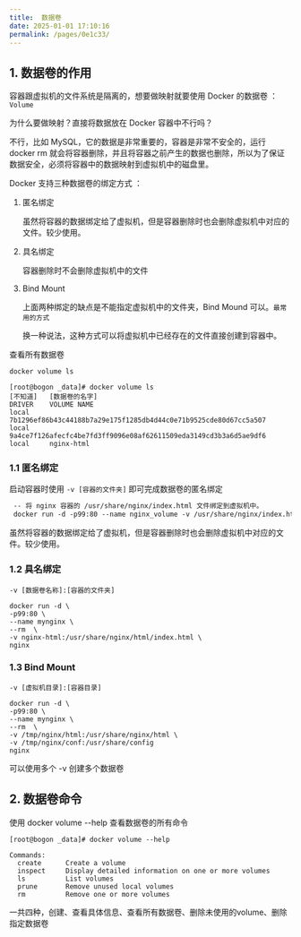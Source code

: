 ```yaml
---
title:  数据卷
date: 2025-01-01 17:10:16
permalink: /pages/0e1c33/
---
```

## 1. 数据卷的作用

容器跟虚拟机的文件系统是隔离的，想要做映射就要使用 Docker 的数据卷 ：`Volume`

为什么要做映射？直接将数据放在 Docker 容器中不行吗？

不行，比如 MySQL，它的数据是非常重要的，容器是非常不安全的，运行 docker rm 就会将容器删除，并且将容器之前产生的数据也删除，所以为了保证数据安全，必须将容器中的数据映射到虚拟机中的磁盘里。

Docker 支持三种数据卷的绑定方式 ：

1. 匿名绑定

    虽然将容器的数据绑定给了虚拟机，但是容器删除时也会删除虚拟机中对应的文件。较少使用。

2. 具名绑定

    容器删除时不会删除虚拟机中的文件

3. Bind Mount

    上面两种绑定的缺点是不能指定虚拟机中的文件夹，Bind Mound 可以。`最常用的方式`

    换一种说法，这种方式可以将虚拟机中已经存在的文件直接创建到容器中。

查看所有数据卷

```
docker volume ls
```

```
[root@bogon _data]# docker volume ls
[不知道]   [数据卷的名字]
DRIVER    VOLUME NAME
local     7b1296ef86b43c44188b7a29e175f1285db4d44c0e71b9525cde80d67cc5a507
local     9a4ce7f126afecfc4be7fd3ff9096e08af62611509eda3149cd3b3a6d5ae9df6
local     nginx-html
```



### 1.1 匿名绑定

启动容器时使用 `-v [容器的文件夹]` 即可完成数据卷的匿名绑定

```dockerfile
 -- 将 nginx 容器的 /usr/share/nginx/index.html 文件绑定到虚拟机中。
 docker run -d -p99:80 --name nginx_volume -v /usr/share/nginx/index.html nginx
```

虽然将容器的数据绑定给了虚拟机，但是容器删除时也会删除虚拟机中对应的文件。较少使用。

### 1.2 具名绑定

`-v [数据卷名称]:[容器的文件夹]`

```docker
docker run -d \
-p99:80 \
--name mynginx \
--rm  \
-v nginx-html:/usr/share/nginx/html/index.html \
nginx
```



### 1.3 Bind Mount

`-v [虚拟机目录]:[容器目录]`

```
docker run -d \
-p99:80 \
--name mynginx \
--rm  \
-v /tmp/nginx/html:/usr/share/nginx/html \
-v /tmp/nginx/conf:/usr/share/config
nginx
```

可以使用多个 -v 创建多个数据卷



## 2. 数据卷命令

使用 docker volume --help 查看数据卷的所有命令

```
[root@bogon _data]# docker volume --help

Commands:
  create      Create a volume
  inspect     Display detailed information on one or more volumes
  ls          List volumes
  prune       Remove unused local volumes
  rm          Remove one or more volumes

```

一共四种，创建、查看具体信息、查看所有数据卷、删除未使用的volume、删除指定数据卷